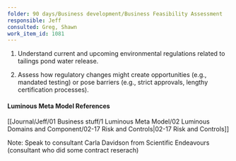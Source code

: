 ```yaml
---
folder: 90 days/Business development/Business Feasibility Assessment
responsible: Jeff
consulted: Greg, Shawn
work_item_id: 1081
---
```

   1. Understand current and upcoming environmental regulations related to tailings pond water release.  
   
   2. Assess how regulatory changes might create opportunities (e.g., mandated testing) or pose barriers (e.g., strict approvals, lengthy certification processes).


#### Luminous Meta Model References

[[Journal/Jeff/01 Business stuff/1 Luminous Meta Model/02 Luminous Domains and Component/02-17 Risk and Controls|02-17 Risk and Controls]]

Note: Speak to consultant Carla Davidson from Scientific Endeavours (consultant who did some contract reserach)
